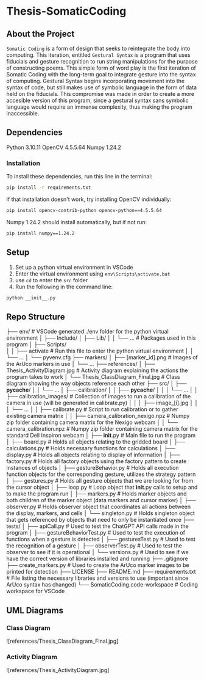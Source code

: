 # Thesis-SomaticCoding

## About the Project
`Somatic Coding` is a form of design that seeks to reintegrate the body into computing. This iteration, entitled `Gestural Syntax` is a program that uses fiducials and gesture recognition to run string manipulations for the purpose of constructing poems. This simple form of word play is the first iteration of Somatic Coding with the long-term goal to integrate gesture into the syntax of computing. Gestural Syntax begins incorporating movement into the syntax of code, but still makes use of symbolic language in the form of data held on the fiducials. This compromise was made in order to create a more accesible version of this program, since a gestural syntax sans symbolic language would require an immense complexity, thus making the program inaccessible.

## Dependencies
Python 3.10.11
OpenCV 4.5.5.64
Numpy 1.24.2

### Installation
To install these dependencies, run this line in the terminal:
```bash
pip install -r requirements.txt
```
If that installation doesn't work, try installing OpenCV individually:
```bash
pip install opencv-contrib-python opencv-python==4.5.5.64
```
Numpy 1.24.2 should install automatically, but if not run:
```bash
pip install numpy==1.24.2
```

## Setup
1. Set up a python virtual environment in VSCode
2. Enter the virtual environment using `env\Scripts\activate.bat`
3. use `cd` to enter the `src` folder
4. Run the following in the command line:
```bash
python __init__.py
```

## Repo Structure

├── env/                                    # VSCode generated ./env folder for the python virtual environment
│   ├── Include/
│   ├── Lib/
│   │   └── ...                             # Packages used in this program
│   ├── Scripts/                            
│   │   ├── activate                        # Run this file to enter the python virtual environment
│   │   └── ...
│   └── pyvenv.cfg
├── markers/
│   ├── [marker_id].png                     # Images of the ArUco markers in use
│   └── ...
├── references/
│   ├── Thesis_ActivityDiagram.jpg          # Activity diagram explaining the actions the program takes to work
│   └── Thesis_ClassDiagram_Final.jpg       # Class diagram showing the way objects reference each other
├── src/
│   ├── __pycache__/
│   │   └── ...
│   ├── calibration/
│   │   ├── __pycache__/
│   │   │   └── ...
│   │   ├── calibration_images/             # Collection of images to run a calibration of the camera in use (will be generated in calibrate.py)
│   │   │   ├── image_[i].jpg
│   │   │   └── ...
│   │   ├── calibrate.py                    # Script to run calibration or to gather existing camera matrix
│   │   ├── camera_calibration_nexigo.npz   # Numpy zip folder containing camera matrix for the Nexigo webcam
│   │   └── camera_calibration.npz          # Numpy zip folder containing camera matrix for the standard Dell Inspiron webcam
│   ├── __init__.py                         # Main file to run the program
│   ├── board.py                            # Holds all objects relating to the gridded board
│   ├── calculations.py                     # Holds necessary functions for calculations
│   ├── display.py                          # Holds all objects relating to display of information
│   ├── factory.py                          # Holds all factory objects using the factory pattern to create instances of objects
│   ├── gestureBehavior.py                  # Holds all execution function objects for the corresponding gesture, utilizes the strategy pattern
│   ├── gestures.py                         # Holds all gesture objects that we are looking for from the cursor object
│   ├── loop.py                             # Loop object that __init__.py calls to setup and to make the program run
│   ├── markers.py                          # Holds marker objects and both children of the marker object (data markers and cursor marker)
│   ├── observer.py                         # Holds observer object that coordinates all actions between the display, markers, and cells
│   └── singleton.py                        # Holds singleton object that gets referenced by objects that need to only be instantiated once
├── tests/
│   ├── apiCall.py                          # Used to test the ChatGPT API calls made in the program
│   ├── gestureBehaviorTest.py              # Used to test the execution of functions when a gesture is detected
│   ├── gesturesTest.py                     # Used to test the recognition of a gesture
│   ├── observerTest.py                     # Used to test the observer to see if it is operational
│   └── versions.py                         # Used to see if we have the correct version of libraries installed and running
├── .gitignore
├── create_markers.py                       # Used to create the ArUco marker images to be printed for detection
├── LICENSE
├── README.md
├── requirements.txt                        # File listing the necessary libraries and versions to use (important since ArUco syntax has changed)
└── SomaticCoding.code-workspace            # Coding workspace for VSCode

## UML Diagrams

### Class Diagram

![references/Thesis_ClassDiagram_Final.jpg]

### Activity Diagram

![references/Thesis_ActivityDiagram.jpg]